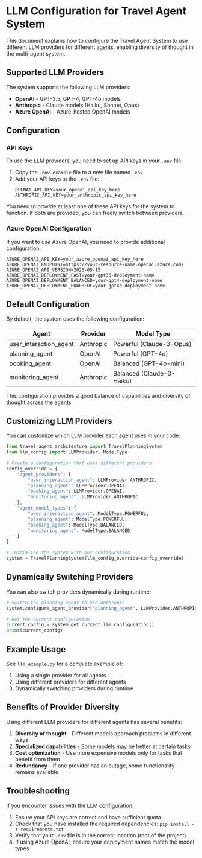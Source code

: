 # LLM Configuration for Travel Agent System

This document explains how to configure the Travel Agent System to use different LLM providers for different agents, enabling diversity of thought in the multi-agent system.

## Supported LLM Providers

The system supports the following LLM providers:

- **OpenAI** - GPT-3.5, GPT-4, GPT-4o models
- **Anthropic** - Claude models (Haiku, Sonnet, Opus)
- **Azure OpenAI** - Azure-hosted OpenAI models

## Configuration

### API Keys

To use the LLM providers, you need to set up API keys in your `.env` file:

1. Copy the `.env.example` file to a new file named `.env`
2. Add your API keys to the `.env` file:
   ```
   OPENAI_API_KEY=your_openai_api_key_here
   ANTHROPIC_API_KEY=your_anthropic_api_key_here
   ```

You need to provide at least one of these API keys for the system to function. If both are provided, you can freely switch between providers.

### Azure OpenAI Configuration

If you want to use Azure OpenAI, you need to provide additional configuration:

```
AZURE_OPENAI_API_KEY=your_azure_openai_api_key_here
AZURE_OPENAI_ENDPOINT=https://your-resource-name.openai.azure.com/
AZURE_OPENAI_API_VERSION=2023-05-15
AZURE_OPENAI_DEPLOYMENT_FAST=your-gpt35-deployment-name
AZURE_OPENAI_DEPLOYMENT_BALANCED=your-gpt4-deployment-name
AZURE_OPENAI_DEPLOYMENT_POWERFUL=your-gpt4o-deployment-name
```

## Default Configuration

By default, the system uses the following configuration:

| Agent | Provider | Model Type |
|-------|----------|------------|
| user_interaction_agent | Anthropic | Powerful (Claude-3-Opus) |
| planning_agent | OpenAI | Powerful (GPT-4o) |
| booking_agent | OpenAI | Balanced (GPT-4o-mini) |
| monitoring_agent | Anthropic | Balanced (Claude-3-Haiku) |

This configuration provides a good balance of capabilities and diversity of thought across the agents.

## Customizing LLM Providers

You can customize which LLM provider each agent uses in your code:

```python
from travel_agent_architecture import TravelPlanningSystem
from llm_config import LLMProvider, ModelType

# Create a configuration that uses different providers
config_override = {
    "agent_providers": {
        "user_interaction_agent": LLMProvider.ANTHROPIC,
        "planning_agent": LLMProvider.OPENAI,
        "booking_agent": LLMProvider.OPENAI,
        "monitoring_agent": LLMProvider.ANTHROPIC
    },
    "agent_model_types": {
        "user_interaction_agent": ModelType.POWERFUL,
        "planning_agent": ModelType.POWERFUL,
        "booking_agent": ModelType.BALANCED,
        "monitoring_agent": ModelType.BALANCED
    }
}

# Initialize the system with our configuration
system = TravelPlanningSystem(llm_config_override=config_override)
```

## Dynamically Switching Providers

You can also switch providers dynamically during runtime:

```python
# Switch the planning agent to use Anthropic
system.configure_agent_provider("planning_agent", LLMProvider.ANTHROPIC)

# Get the current configuration
current_config = system.get_current_llm_configuration()
print(current_config)
```

## Example Usage

See `llm_example.py` for a complete example of:

1. Using a single provider for all agents
2. Using different providers for different agents
3. Dynamically switching providers during runtime

## Benefits of Provider Diversity

Using different LLM providers for different agents has several benefits:

1. **Diversity of thought** - Different models approach problems in different ways
2. **Specialized capabilities** - Some models may be better at certain tasks
3. **Cost optimization** - Use more expensive models only for tasks that benefit from them
4. **Redundancy** - If one provider has an outage, some functionality remains available

## Troubleshooting

If you encounter issues with the LLM configuration:

1. Ensure your API keys are correct and have sufficient quota
2. Check that you have installed the required dependencies: `pip install -r requirements.txt`
3. Verify that your `.env` file is in the correct location (root of the project)
4. If using Azure OpenAI, ensure your deployment names match the model types